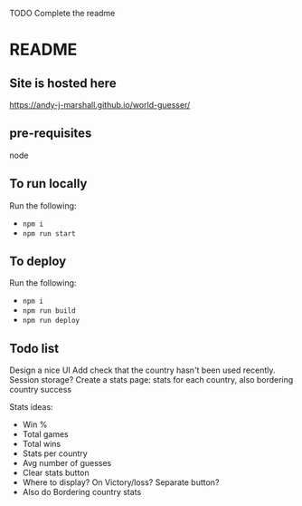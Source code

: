 TODO Complete the readme
# README

## Site is hosted here
https://andy-j-marshall.github.io/world-guesser/

## pre-requisites
node

## To run locally
Run the following:
* `npm i`
* `npm run start`

## To deploy
Run the following:
* `npm i`
* `npm run build`
* `npm run deploy`

## Todo list
Design a nice UI
Add check that the country hasn't been used recently. Session storage?
Create a stats page: stats for each country, also bordering country success

Stats ideas:
* Win %
* Total games
* Total wins
* Stats per country
* Avg number of guesses
* Clear stats button
* Where to display? On Victory/loss? Separate button?
* Also do Bordering country stats
